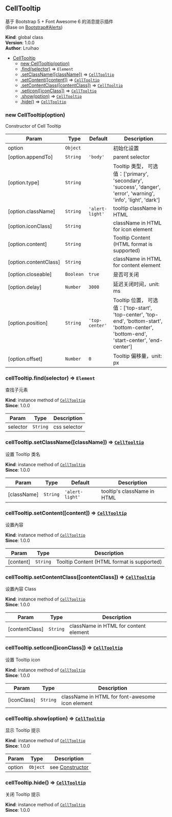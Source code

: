 <a name="CellTooltip"></a>

## CellTooltip
基于 Bootstrap 5 + Font Awesome 6 的消息提示插件  
(Base on [Bootstrap#Alerts](https://getbootstrap.com/docs/5.2/components/alerts/))

**Kind**: global class  
**Version**: 1.0.0  
**Author**: Lruihao  

* [CellTooltip](#CellTooltip)
    * [new CellTooltip(option)](#new_CellTooltip_new)
    * [.find(selector)](#CellTooltip+find) ⇒ <code>Element</code>
    * [.setClassName([className])](#CellTooltip+setClassName) ⇒ [<code>CellTooltip</code>](#CellTooltip)
    * [.setContent([content])](#CellTooltip+setContent) ⇒ [<code>CellTooltip</code>](#CellTooltip)
    * [.setContentClass([contentClass])](#CellTooltip+setContentClass) ⇒ [<code>CellTooltip</code>](#CellTooltip)
    * [.setIcon([iconClass])](#CellTooltip+setIcon) ⇒ [<code>CellTooltip</code>](#CellTooltip)
    * [.show(option)](#CellTooltip+show) ⇒ [<code>CellTooltip</code>](#CellTooltip)
    * [.hide()](#CellTooltip+hide) ⇒ [<code>CellTooltip</code>](#CellTooltip)

<a name="new_CellTooltip_new"></a>

### new CellTooltip(option)
Constructor of Cell Tooltip


| Param | Type | Default | Description |
| --- | --- | --- | --- |
| option | <code>Object</code> |  | 初始化设置 |
| [option.appendTo] | <code>String</code> | <code>&#x27;body&#x27;</code> | parent selector |
| [option.type] | <code>String</code> |  | Tooltip 类型， 可选值：['primary', 'secondary', 'success', 'danger', 'error', 'warning', 'info', 'light', 'dark'] |
| [option.className] | <code>String</code> | <code>&#x27;alert-light&#x27;</code> | tooltip className in HTML |
| [option.iconClass] | <code>String</code> |  | className in HTML for icon element |
| [option.content] | <code>String</code> |  | Tooltip Content (HTML format is supported) |
| [option.contentClass] | <code>String</code> |  | className in HTML for content element |
| [option.closeable] | <code>Boolean</code> | <code>true</code> | 是否可关闭 |
| [option.delay] | <code>Number</code> | <code>3000</code> | 延迟关闭时间，unit: ms |
| [option.position] | <code>String</code> | <code>&#x27;top-center&#x27;</code> | Tooltip 位置， 可选值：['top-start', 'top-center', 'top-end', 'bottom-start', 'bottom-center', 'bottom-end', 'start-center', 'end-center'] |
| [option.offset] | <code>Number</code> | <code>0</code> | Tooltip 偏移量，unit: px |

<a name="CellTooltip+find"></a>

### cellTooltip.find(selector) ⇒ <code>Element</code>
查找子元素

**Kind**: instance method of [<code>CellTooltip</code>](#CellTooltip)  
**Since**: 1.0.0  

| Param | Type | Description |
| --- | --- | --- |
| selector | <code>String</code> | css selector |

<a name="CellTooltip+setClassName"></a>

### cellTooltip.setClassName([className]) ⇒ [<code>CellTooltip</code>](#CellTooltip)
设置 Tooltip 类名

**Kind**: instance method of [<code>CellTooltip</code>](#CellTooltip)  
**Since**: 1.0.0  

| Param | Type | Default | Description |
| --- | --- | --- | --- |
| [className] | <code>String</code> | <code>&#x27;alert-light&#x27;</code> | tooltip's className in HTML |

<a name="CellTooltip+setContent"></a>

### cellTooltip.setContent([content]) ⇒ [<code>CellTooltip</code>](#CellTooltip)
设置內容

**Kind**: instance method of [<code>CellTooltip</code>](#CellTooltip)  
**Since**: 1.0.0  

| Param | Type | Description |
| --- | --- | --- |
| [content] | <code>String</code> | Tooltip Content (HTML format is supported) |

<a name="CellTooltip+setContentClass"></a>

### cellTooltip.setContentClass([contentClass]) ⇒ [<code>CellTooltip</code>](#CellTooltip)
设置內容 Class

**Kind**: instance method of [<code>CellTooltip</code>](#CellTooltip)  
**Since**: 1.0.0  

| Param | Type | Description |
| --- | --- | --- |
| [contentClass] | <code>String</code> | className in HTML for content element |

<a name="CellTooltip+setIcon"></a>

### cellTooltip.setIcon([iconClass]) ⇒ [<code>CellTooltip</code>](#CellTooltip)
设置 Tooltip icon

**Kind**: instance method of [<code>CellTooltip</code>](#CellTooltip)  
**Since**: 1.0.0  

| Param | Type | Description |
| --- | --- | --- |
| [iconClass] | <code>String</code> | className in HTML for font-awesome icon element |

<a name="CellTooltip+show"></a>

### cellTooltip.show(option) ⇒ [<code>CellTooltip</code>](#CellTooltip)
显示 Tooltip 提示

**Kind**: instance method of [<code>CellTooltip</code>](#CellTooltip)  
**Since**: 1.0.0  

| Param | Type | Description |
| --- | --- | --- |
| option | <code>Object</code> | see [Constructor](#CellTooltip) |

<a name="CellTooltip+hide"></a>

### cellTooltip.hide() ⇒ [<code>CellTooltip</code>](#CellTooltip)
关闭 Tooltip 提示

**Kind**: instance method of [<code>CellTooltip</code>](#CellTooltip)  
**Since**: 1.0.0  
